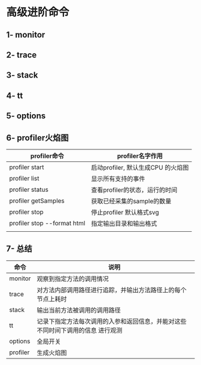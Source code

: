 # 高级进阶命令

## 1- monitor

## 2- trace

## 3- stack

## 4- tt

## 5- options

## 6- profiler火焰图

| profiler命令                | profiler名字作用                   |
| --------------------------- | ---------------------------------- |
| profiler start              | 启动profiler, 默认生成CPU 的火焰图 |
| profiler list               | 显示所有支持的事件                 |
| profiler status             | 查看profiler的状态，运行的时间     |
| profiler getSamples         | 获取已经采集的sample的数量         |
| profiler stop               | 停止profiler 默认格式svg           |
| profiler stop --format html | 指定输出目录和输出格式             |
|                             |                                    |



## 7- 总结

| 命令     | 说明                                                         |
| -------- | ------------------------------------------------------------ |
| monitor  | 观察到指定方法的调用情况                                     |
| trace    | 对方法内部调用路径进行追踪，并输出方法路径上的每个节点上耗时 |
| stack    | 输出当前方法被调用的调用路径                                 |
| tt       | 记录下指定方法每次调用的入参和返回信息，并能对这些不同时间下调用的信息 进行观测 |
| options  | 全局开关                                                     |
| profiler | 生成火焰图                                                   |

